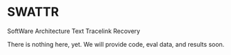 # SWATTR
SoftWare Architecture Text Tracelink Recovery


There is nothing here, yet. We will provide code, eval data, and results soon.